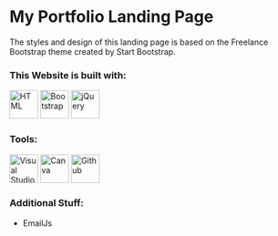 # My Portfolio Landing Page

The styles and design of this landing page is based on the Freelance Bootstrap theme created by Start Bootstrap.

### This Website is built with:
<div>
	<img width="50" src="https://user-images.githubusercontent.com/25181517/192158954-f88b5814-d510-4564-b285-dff7d6400dad.png" alt="HTML" title="HTML"/>
	<img width="50" src="https://user-images.githubusercontent.com/25181517/183898054-b3d693d4-dafb-4808-a509-bab54cf5de34.png" alt="Bootstrap" title="Bootstrap"/>	     
 	<img width="50" src="https://skillicons.dev/icons?i=jquery" alt="jQuery" title="jQuery"/>
  </div>

### Tools:
<div>
	<img width="50" src="https://user-images.githubusercontent.com/25181517/192108891-d86b6220-e232-423a-bf5f-90903e6887c3.png" alt="Visual Studio Code" title="Visual Studio Code"/>
	<img width="50" src="https://github-production-user-asset-6210df.s3.amazonaws.com/136815194/253220886-02494c7c-de6a-43a6-9293-6369696842ed.png" alt="Canva" title="Canva"/>
  <img width="50" src="https://skillicons.dev/icons?i=github" alt="Github" title="Github"/>
</div>

### Additional Stuff:
<div>
	<ul>
		<li>EmailJs</li>
	</ul>
</div>
